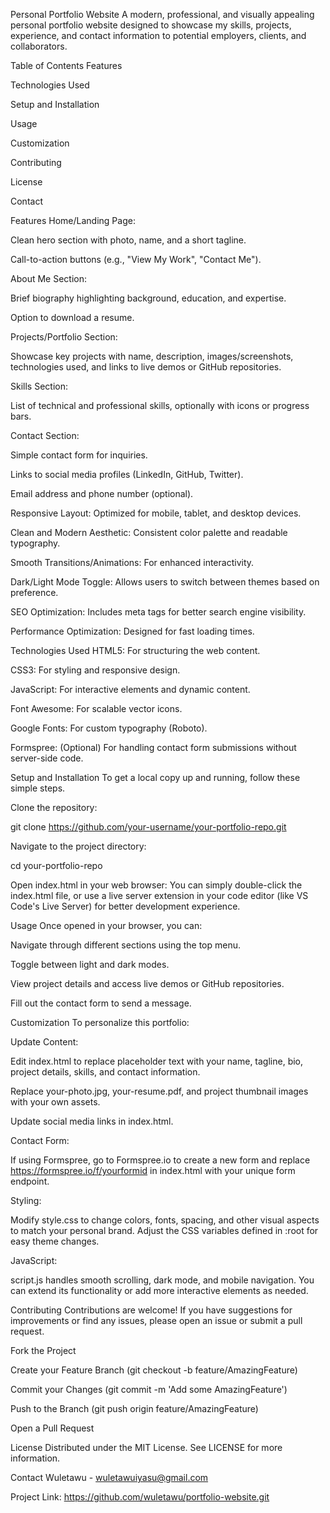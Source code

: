 Personal Portfolio Website
A modern, professional, and visually appealing personal portfolio website designed to showcase my skills, projects, experience, and contact information to potential employers, clients, and collaborators.

Table of Contents
Features

Technologies Used

Setup and Installation

Usage

Customization

Contributing

License

Contact

Features
Home/Landing Page:

Clean hero section with photo, name, and a short tagline.

Call-to-action buttons (e.g., "View My Work", "Contact Me").

About Me Section:

Brief biography highlighting background, education, and expertise.

Option to download a resume.

Projects/Portfolio Section:

Showcase key projects with name, description, images/screenshots, technologies used, and links to live demos or GitHub repositories.

Skills Section:

List of technical and professional skills, optionally with icons or progress bars.

Contact Section:

Simple contact form for inquiries.

Links to social media profiles (LinkedIn, GitHub, Twitter).

Email address and phone number (optional).

Responsive Layout: Optimized for mobile, tablet, and desktop devices.

Clean and Modern Aesthetic: Consistent color palette and readable typography.

Smooth Transitions/Animations: For enhanced interactivity.

Dark/Light Mode Toggle: Allows users to switch between themes based on preference.

SEO Optimization: Includes meta tags for better search engine visibility.

Performance Optimization: Designed for fast loading times.

Technologies Used
HTML5: For structuring the web content.

CSS3: For styling and responsive design.

JavaScript: For interactive elements and dynamic content.

Font Awesome: For scalable vector icons.

Google Fonts: For custom typography (Roboto).

Formspree: (Optional) For handling contact form submissions without server-side code.

Setup and Installation
To get a local copy up and running, follow these simple steps.

Clone the repository:

git clone https://github.com/your-username/your-portfolio-repo.git

Navigate to the project directory:

cd your-portfolio-repo

Open index.html in your web browser:
You can simply double-click the index.html file, or use a live server extension in your code editor (like VS Code's Live Server) for better development experience.

Usage
Once opened in your browser, you can:

Navigate through different sections using the top menu.

Toggle between light and dark modes.

View project details and access live demos or GitHub repositories.

Fill out the contact form to send a message.

Customization
To personalize this portfolio:

Update Content:

Edit index.html to replace placeholder text with your name, tagline, bio, project details, skills, and contact information.

Replace your-photo.jpg, your-resume.pdf, and project thumbnail images with your own assets.

Update social media links in index.html.

Contact Form:

If using Formspree, go to Formspree.io to create a new form and replace https://formspree.io/f/yourformid in index.html with your unique form endpoint.

Styling:

Modify style.css to change colors, fonts, spacing, and other visual aspects to match your personal brand. Adjust the CSS variables defined in :root for easy theme changes.

JavaScript:

script.js handles smooth scrolling, dark mode, and mobile navigation. You can extend its functionality or add more interactive elements as needed.

Contributing
Contributions are welcome! If you have suggestions for improvements or find any issues, please open an issue or submit a pull request.

Fork the Project

Create your Feature Branch (git checkout -b feature/AmazingFeature)

Commit your Changes (git commit -m 'Add some AmazingFeature')

Push to the Branch (git push origin feature/AmazingFeature)

Open a Pull Request

License
Distributed under the MIT License. See LICENSE for more information.

Contact
Wuletawu - wuletawuiyasu@gmail.com

Project Link: https://github.com/wuletawu/portfolio-website.git 
